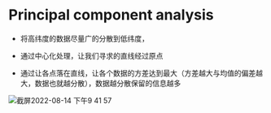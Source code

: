 # Principal component analysis

- 将高纬度的数据尽量广的分散到低纬度，

- 通过中心化处理，让我们寻求的直线经过原点

- 通过让各点落在直线，让各个数据的方差达到最大（方差越大与均值的偏差越大，数据也就越分散），数据越分散保留的信息越多




![截屏2022-08-14 下午9 41 57](https://user-images.githubusercontent.com/93849914/184564101-ed741de0-a481-42c1-b01d-4adc7d75ae62.png)
